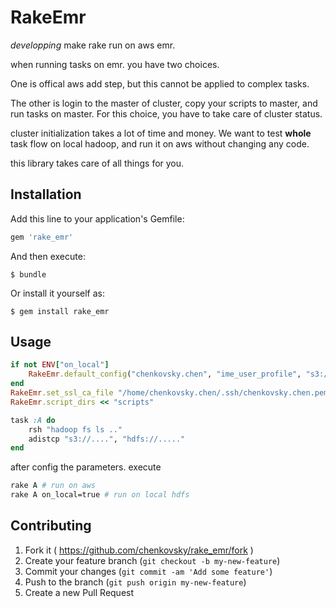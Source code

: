 # RakeEmr
*developping*
make rake run on aws emr.

when running tasks on emr. you have two choices.

One is offical aws add step, but this cannot be applied to complex tasks. 

The other is login to the master of cluster, copy your scripts to master, and run tasks on master. For this choice, you have to take care of cluster status. 

cluster initialization takes a lot of time and money. We want to test **whole** task flow on local hadoop, and run it on aws without changing any code.

this library takes care of all things for you.


## Installation

Add this line to your application's Gemfile:

```ruby
gem 'rake_emr'
```

And then execute:

    $ bundle

Or install it yourself as:

    $ gem install rake_emr

## Usage

```ruby
if not ENV["on_local"]
    RakeEmr.default_config("chenkovsky.chen", "ime_user_profile", "s3://chenkovsky.chen/log")
end
RakeEmr.set_ssl_ca_file "/home/chenkovsky.chen/.ssh/chenkovsky.chen.pem"
RakeEmr.script_dirs << "scripts"

task :A do
    rsh "hadoop fs ls .."
    adistcp "s3://....", "hdfs://....."
end
```

after config the parameters. execute

```bash
rake A # run on aws
rake A on_local=true # run on local hdfs
```




## Contributing

1. Fork it ( https://github.com/chenkovsky/rake_emr/fork )
2. Create your feature branch (`git checkout -b my-new-feature`)
3. Commit your changes (`git commit -am 'Add some feature'`)
4. Push to the branch (`git push origin my-new-feature`)
5. Create a new Pull Request
